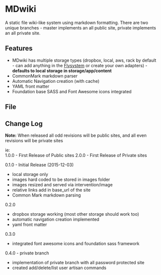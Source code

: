 # MDwiki

A static file wiki-like system using markdown formatting.   There are two unique branches - master implements an all public site, private implements an all private site.

## Features
* MDwiki has multiple storage types (dropbox, local, aws, rack by default - can add anything in the [Flysystem](http://flysystem.thephpleague.com/) or create your own adapters) - **defaults to local storage in storage/app/content**
* CommonMark markdown parser
* Automatic Navigation creation (with cache)
* YAML front matter
* Foundation base SASS and Font Awesome icons integrated

## File

## Change Log

__Note:__ When released all odd revisions will be public sites, and all even revisions will be private sites

ie:  
    1.0.0 - First Release of Public sites
    2.0.0 - First Release of Private sites

0.1.0 - Initial Release (2015-12-03)
* local storage only
* images hard coded to be stored in images folder
* images resized and served via intervention/image
* relative links add in base_url of the site
* Common Mark markdown parsing

0.2.0
* dropbox storage working (most other storage should work too)
* automatic navigation creation implemented
* yaml front matter

0.3.0
* integrated font awesome icons and foundation sass framework

0.4.0 - private branch
* implementation of private branch with all password protected site
* created add/delete/list user artisan commands